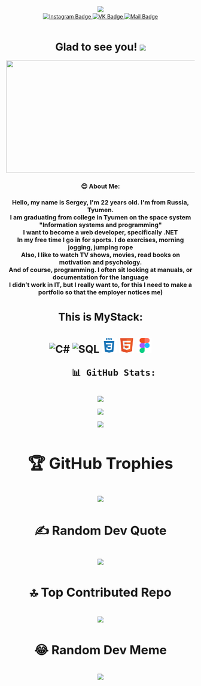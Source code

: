 <div id="header" align="center">
  <img src="https://media.giphy.com/media/4Zo41lhzKt6iZ8xff9/giphy.gif" width="100"/>
  <div id="badges">
  <a href="https://www.instagram.com/serejabastron/">
    <img src="https://img.shields.io/badge/Instagram-yellow?logo=Instagram&logoColor=white&style=for-the-badge" alt="Instagram Badge"/>
  </a>
   <a href="https://vk.com/serdarbb">
     <img src="https://img.shields.io/badge/VKontakte-blue?logo=VK&logoColor=white&style=for-the-badge" alt="VK Badge"/>
   </a>
   <a href="bastron.2000@mail.ru">
     <img src="https://img.shields.io/badge/Mail-orange?logo=Mail.ru&logoColor=white&style=for-the-badge" alt="Mail Badge"/>
   </a>
  <div/>
    <div id="counter" align="center">
        <img src="https://komarev.com/ghpvc/?username=sergeyBastron&style=flat-square&color=blue" alt=""/>
     <div/>
   <h1>
   Glad to see you!
  <img src="https://media.giphy.com/media/hvRJCLFzcasrR4ia7z/giphy.gif" width="30px"/>
  </h1>
  <div align="center">
  <img src="https://media.giphy.com/media/3oKIPsx2VAYAgEHC12/giphy.gif" width="600" height="300"/>
  </div>
     <h3>
       😊 About Me:<br/>
       <h3/>
        Hello, my name is Sergey, I'm 22 years old. I'm from Russia, Tyumen.<br>I am graduating from college in Tyumen on the space system "Information systems and programming"<br> I want to become a web developer, specifically .NET<br>In my free time I go in for sports. I do exercises, morning jogging, jumping rope<br>Also, I like to watch TV shows, movies, read books on motivation and psychology.<br>And of course, programming. I often sit looking at manuals, or documentation for the language<br>I didn’t work in IT, but I really want to, for this I need to make a portfolio so that the employer notices me)
         
</div>
    <div>
      <h1>
        This is MyStack:
        <h1/>
      <div/>
    <div>
   <img src="https://iconape.com/wp-content/files/sh/51404/svg/c--4.svg" title="C#" alt="C#" width="40" height="40" title="C#" alt="C#"/>
  <img src="https://www.svgrepo.com/show/331761/sql-database-sql-azure.svg" title="SQL" alt="SQL" title="SQL" alt="SQL" width="40" height="40"/>  
  <img src="https://github.com/devicons/devicon/blob/master/icons/css3/css3-plain-wordmark.svg"  title="CSS3" alt="CSS" width="40" height="40"/>
  <img src="https://github.com/devicons/devicon/blob/master/icons/html5/html5-original.svg" title="HTML5" alt="HTML5" width="40" height="40"/>
  <img src="https://raw.githubusercontent.com/devicons/devicon/1119b9f84c0290e0f0b38982099a2bd027a48bf1/icons/figma/figma-original.svg" title="Figma" alt="Figma" width="40" height="40"/>
</div>
        
         📊 GitHub Stats:
![](https://github-readme-stats.vercel.app/api?username=sergeyBastron&theme=onedark&hide_border=false&include_all_commits=false&count_private=false)<br/>
![](https://github-readme-streak-stats.herokuapp.com/?user=sergeyBastron&theme=onedark&hide_border=false)<br/>
![](https://github-readme-stats.vercel.app/api/top-langs/?username=sergeyBastron&theme=onedark&hide_border=false&include_all_commits=false&count_private=false&layout=compact)

## 🏆 GitHub Trophies
![](https://github-profile-trophy.vercel.app/?username=sergeyBastron&theme=onedark&no-frame=false&no-bg=false&margin-w=4)

### ✍️ Random Dev Quote
![](https://quotes-github-readme.vercel.app/api?type=horizontal&theme=dark)

### 🔝 Top Contributed Repo
![](https://github-contributor-stats.vercel.app/api?username=sergeyBastron&limit=5&theme=onedark&combine_all_yearly_contributions=true)

### 😂 Random Dev Meme
<img src="https://rm.up.railway.app/" width="512px"/>


  
